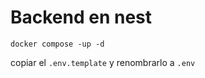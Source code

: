 # Backend en nest

````
docker compose -up -d
````
copiar el ```.env.template``` y renombrarlo a ```.env```